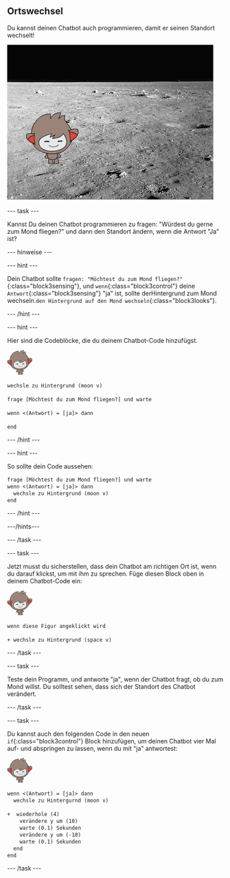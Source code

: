 ## Ortswechsel

Du kannst deinen Chatbot auch programmieren, damit er seinen Standort wechselt!

![Ein Bühnenbild wechseln und ausprobieren](images/chatbot-backdrop-moon.png)

\--- task \---

Kannst Du deinen Chatbot programmieren zu fragen: "Würdest du gerne zum Mond fliegen?" und dann den Standort ändern, wenn die Antwort "Ja" ist?

\--- hinweise \---

\--- hint \---

Dein Chatbot sollte `fragen: "Möchtest du zum Mond fliegen?"`{:class="block3sensing"}, und `wenn`{:class="block3control"} deine `Antwort`{:class="block3sensing"} "ja" ist, sollte derHintergrund zum Mond wechseln.`den Hintergrund auf den Mond wechseln`{:class="block3looks"}.

\--- /hint \---

\--- hint \---

Hier sind die Codeblöcke, die du deinem Chatbot-Code hinzufügst.

![nano sprite](images/nano-sprite.png)

```blocks3
wechsle zu Hintergrund (moon v)

frage [Möchtest du zum Mond fliegen?] und warte

wenn <(Antwort) = [ja]> dann 

end
```

\--- /hint \---

\--- hint \---

So sollte dein Code aussehen:

```blocks3
frage [Möchtest du zum Mond fliegen?] und warte
wenn <(Antwort) = [ja]> dann 
  wechsle zu Hintergrund (moon v)
end
```

\--- /hint \---

\---/hints\---

\--- /task \---

\--- task \---

Jetzt musst du sicherstellen, dass dein Chatbot am richtigen Ort ist, wenn du darauf klickst, um mit ihm zu sprechen. Füge diesen Block oben in deinem Chatbot-Code ein:

![nano sprite](images/nano-sprite.png)

```blocks3
wenn diese Figur angeklickt wird

+ wechsle zu Hintergrund (space v)
```

\--- /task \---

\--- task \---

Teste dein Programm, und antworte "ja", wenn der Chatbot fragt, ob du zum Mond willst. Du solltest sehen, dass sich der Standort des Chatbot verändert.

\--- /task \---

\--- task \---

Du kannst auch den folgenden Code in den neuen `if`{:class="block3control"} Block hinzufügen, um deinen Chatbot vier Mal auf- und abspringen zu lassen, wenn du mit "ja" antwortest:

![nano sprite](images/nano-sprite.png)

```blocks3
wenn <(Antwort) = [ja]> dann 
  wechsle zu Hintergurnd (moon v)

+  wiederhole (4) 
    verändere y um (10)
    warte (0.1) Sekunden
    verändere y um (-10)
    warte (0.1) Sekunden
  end
end
```

\--- /task \---